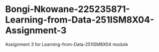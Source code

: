 # Bongi-Nkowane-225235871-Learning-from-Data-251ISM8X04-Assignment-3
Assignment 3 for Learning-from-Data-251ISM8X04 module
